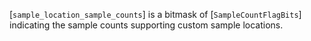 [`sample_location_sample_counts`]
is a bitmask of [`SampleCountFlagBits`] indicating the sample counts
supporting custom sample locations.